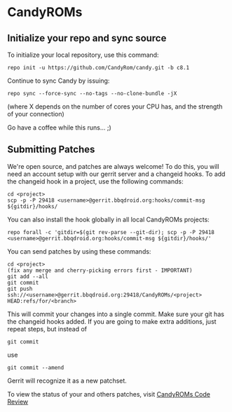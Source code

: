 CandyROMs
=========

Initialize your repo and sync source
------------------------------------
To initialize your local repository, use this command:

	repo init -u https://github.com/CandyRom/candy.git -b c8.1

Continue to sync Candy by issuing:

	repo sync --force-sync --no-tags --no-clone-bundle -jX

(where X depends on the number of cores your CPU has, and the strength of your connection)

Go have a coffee while this runs... ;)


Submitting Patches
------------------
We're open source, and patches are always welcome!
To do this, you will need an account setup with our gerrit server and a changeid hooks.
To add the changeid hook in a project, use the following commands:

	cd <project>
	scp -p -P 29418 <username>@gerrit.bbqdroid.org:hooks/commit-msg ${gitdir}/hooks/

You can also install the hook globally in all local CandyROMs projects:

	repo forall -c 'gitdir=$(git rev-parse --git-dir); scp -p -P 29418 <username>@gerrit.bbqdroid.org:hooks/commit-msg ${gitdir}/hooks/'

You can send patches by using these commands:

    cd <project>
    (fix any merge and cherry-picking errors first - IMPORTANT)
    git add --all
    git commit
    git push ssh://<username>@gerrit.bbqdroid.org:29418/CandyROMs/<project> HEAD:refs/for/<branch>

This will commit your changes into a single commit.
Make sure your git has the changeid hooks added.
If you are going to make extra additions, just repeat steps, but instead of

	git commit

use

	git commit --amend

Gerrit will recognize it as a new patchset.

To view the status of your and others patches, visit [CandyROMs Code Review](http://gerrit.bbqdroid.org)
